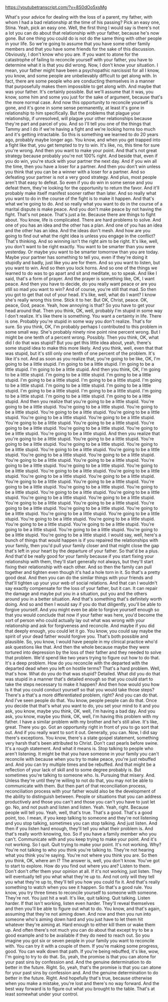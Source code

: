 https://youtubetranscript.com/?v=8S0dOo5xsMg

 What's your advice for dealing with the loss of a parent, my father, with whom I had a bad relationship at the time of his passing? Pick an easy one, Stina. Yeah, pick an easy one. Well, the first thing I would say is there's not a lot you can do about that relationship with your father, because he's now gone. But one thing you could do is not do the same thing with other people in your life. So we're going to assume that you have some other family members and that you have some friends for the sake of this discussion. Obviously, I don't know who you are. If you want to atone for the catastrophe of failing to reconcile yourself with your father, you have to determine what it is that you did wrong. Now, I don't know your situation. I mean, your father might have been a psychopathic narcissist for all I know, you know, and some people are unbelievably difficult to get along with. In fact, there are some people who are conducting themselves in a manner that purposefully makes them impossible to get along with. And maybe that was your father. It's certainly possible. But we'll assume that it was, you know, some him and some you just for the sake of argument, because that's the more normal case. And now this opportunity to reconcile yourself is gone, and it's gone in some sense permanently, at least it's gone in relationship to him specifically. But the problems that plague your relationship, if unresolved, will plague your other relationships because they're part and parcel of you. And so I'll tell you one of the things that Tammy and I do if we're having a fight and we're locking horns too much and it's getting intractable. So this is something we learned to do 20 years ago, probably maybe longer ago. You know, and when you get trapped into a fight like that, you get tempted to try to win. It's like, no, this time for sure you're wrong. And then you want to make your point. And that's not great strategy because probably you're not 100% right. And beside that, even if you do win, you're stuck with your partner the next day. And if you win all the time, then you have a loser for a partner. And then you don't win unless you think that you can be a winner with a loser for a partner. And so defeating your partner is not a very good strategy. And plus, most people aren't that easy to defeat. So even if you do win in some sense and you defeat them, they're looking for the opportunity to return the favor. And it'll probably make itself manifest sooner rather than later. And so really what you want to do in the course of the fight is to make it happen. And that's what we're going to do. And so really what you want to do in the course of a marital dispute is make peace. And you don't make peace by not having the fight. That's not peace. That's just a lie. Because there are things to fight about. You know, life is complicated. There are hard problems to solve. And one of you has an idea and the other has a plan. And one of you has an idea and the other has an idea. And the ideas don't mesh. And how are you going to find out what the right idea is unless you engage in the conflict? That's thinking. And so winning isn't the right aim to be right. It's like, well, you don't want to be right exactly. You want to be smarter than you were yesterday. Or maybe you want to be smarter tomorrow than you are today. Maybe your partner has something to tell you, even if they're doing it stupidly and badly, just like you are for them. And so you want to listen, but you want to win. And so then you lock horns. And so one of the things we learned to do was to go apart and sit and meditate, so to speak. And like I said, that's a form of prayer. And the prayer is something like, OK, I want peace. And then you have to decide, do you really want peace or are you still so mad you want to win? And of course, you're still that mad. So then you got to get that out of your head. It's like, well, what do I want? I know she's really wrong this time. Stick it to her. But OK, Christ, peace. OK, peace, God, peace. Yeah, how annoying is that? So you have to get your head around that. Then you think, OK, well, probably I'm stupid in some way I don't realize. It's like there is something. You want a certainty in life. There is one. Probably you're stupid in some way you don't realize. That's for sure. So you think, OK, I'm probably perhaps I contributed to this problem in some small way. She's probably ninety nine point nine percent wrong. But I might be one tenth of a percent wrong. Possibly. Then you think, OK, what did I do that was stupid? But you get this little idea about, yeah, there's some stupid idea to make this more likely. And you think, well, even that that was stupid, but it's still only one tenth of one percent of the problem. It's like it's not. And as soon as you realize that, you're going to be like, OK, I'm going to be a little stupid. I'm going to be a little stupid. I'm going to be a little stupid. I'm going to be a little stupid. And then you think, OK, I'm going to be a little stupid. I'm going to be a little stupid. I'm going to be a little stupid. I'm going to be a little stupid. I'm going to be a little stupid. I'm going to be a little stupid. I'm going to be a little stupid. I'm going to be a little stupid. I'm going to be a little stupid. I'm going to be a little stupid. I'm going to be a little stupid. I'm going to be a little stupid. I'm going to be a little stupid. And then you realize that you're going to be a little stupid. You're going to be a little stupid. You're going to be a little stupid. You're going to be a little stupid. You're going to be a little stupid. You're going to be a little stupid. You're going to be a little stupid. You're going to be a little stupid. You're going to be a little stupid. You're going to be a little stupid. You're going to be a little stupid. You're going to be a little stupid. You're going to be a little stupid. You're going to be a little stupid. And then you realize that you're going to be a little stupid. You're going to be a little stupid. You're going to be a little stupid. You're going to be a little stupid. You're going to be a little stupid. You're going to be a little stupid. You're going to be a little stupid. You're going to be a little stupid. You're going to be a little stupid. You're going to be a little stupid. You're going to be a little stupid. You're going to be a little stupid. You're going to be a little stupid. You're going to be a little stupid. You're going to be a little stupid. You're going to be a little stupid. You're going to be a little stupid. You're going to be a little stupid. You're going to be a little stupid. You're going to be a little stupid. You're going to be a little stupid. You're going to be a little stupid. You're going to be a little stupid. You're going to be a little stupid. You're going to be a little stupid. You're going to be a little stupid. You're going to be a little stupid. You're going to be a little stupid. You're going to be a little stupid. You're going to be a little stupid. You're going to be a little stupid. You're going to be a little stupid. You're going to be a little stupid. You're going to be a little stupid. You're going to be a little stupid. You're going to be a little stupid. You're going to be a little stupid. You're going to be a little stupid. You're going to be a little stupid. You're going to be a little stupid. You're going to be a little stupid. You're going to be a little stupid. I would say, well, here's a bunch of things that would happen is if you repaired the relationships with your family, then you'd pull your family closer and that might close the gap that's left in your heart by the departure of your father. So that'd be a plus. And that'd be really good for your family because if you start fixing your relationship with them, they'll start generally not always, but they'll start fixing their relationship with each other. And so then the family can pull together and tighten even though it's had a hole torn in it. So that's a pretty good deal. And then you can do the similar things with your friends and that'll tighten up your your web of social relations. And that can I wouldn't say exactly compensate for the loss of your father, but it can. It can repair the damage and maybe put you in a situation, put you and the others around you in a better situation. And that's something that's definitely worth doing. And so and then I would say if you do that diligently, you'll be able to forgive yourself. And you might even be able to forgive yourself enough so that you would conclude that now if your father was here, you'd become the sort of person who could actually lay out what was wrong with your relationship and ask for forgiveness and reconcile. And maybe if you did that deeply enough, you could let it go. You know, you could say maybe the spirit of your dead father would forgive you. That's both possible and plausible. So, you know, I would have people in my clinical practice who'd ask questions like that. And then the whole because maybe they were tortured into depression by the loss of their father and they needed to solve that problem. We'd spend like two years trying to figure out how to do that. It's a deep problem. How do you reconcile with the departed with the departed dead when you left on hostile terms? That's a hard problem. Well, that's how. What do you do that was stupid? Detailed. What did you do that was stupid in a manner that's detailed enough so that you could start to take the steps necessary to make it happen? And then how would you how is it that you could conduct yourself so that you would take those steps? There's a that's a more differentiated problem, right? And you can do that. And I've seen people do that. You know, people people can do that. Once you decide that that's what you want to do, you set your mind to it and you ask, you know, maybe you think, OK, well, I'm having a bad day. And you ask, you know, maybe you think, OK, well, I'm having this problem with my father. I have a similar problem with my brother and he's still alive. It's like, great. There you go. Got an opportunity right in front of you to go sort that out. And if you really want to sort it out. Generally, you can. Now, I did say there's exceptions. You know, there's a state gospel statement, something very harsh that's been attributed to Christ. Don't cast pearls before swine. It's a rough statement. And what it means is. Stop talking to people who aren't listening. It might be that you have someone in your family you can't reconcile with because when you try to make peace, you're just rebuffed and. And you can try multiple times and be rebuffed. And that might be a reflection of your lack of skill and to some degree probably is. But sometimes you're talking to someone who. Is. Pursuing that misery. And. Unless they're until they're willing to not do that, you may not be able to communicate with them. But then part of that reconciliation process, reconciliation process with your father would also be the development of the ability to distinguish between. People or situations that you can address productively and those you can't and those you can't you have to just let go. No, and not push and listen and listen. Yeah. Yeah, right. Because people will tell you. Yeah, well, that's true. That's a good. That's a good point, too. I mean, if you keep talking to someone and they're not listening and you stop talking, sometimes you can stop talking. And just listen. And then if you listen hard enough, they'll tell you what their problem is. And that's really worth knowing, too. So if you have a family member who you can't. Communicate with and you keep trying to make your point. And it's not working. So I quit. Quit trying to make your point. It's not working. Why? You're not talking to who you think you're talking to. They're not hearing what you think you're saying. You're not where you think you are. So then you think, OK, where am I? The answer is, well, you don't know. You've got to start to explore. How do you find out where you are? Listen to them. Don't don't offer them your opinion at all. If it's not working, just listen. They will eventually tell you what what they're up to. And not only will they tell you what they're up to, they'll tell you how you could fix it. And that's really something to watch when you see it happen. So that's a good rule. You know, you try three times to reconcile yourself to someone with someone. They're not. You just hit a wall. It's like, quit talking. Quit talking. Listen harder. If that isn't working, listen even harder. They'll reveal themselves and then you'll be able to figure out what to do. You know, and that's again, assuming that they're not aiming down. And now and then you run into someone who's aiming down hard and you just have to let them hit whatever they're aiming at. Hard enough to either kill them or wake them up. And often there's not much you can do about that except try to be a good example and to be available if they do need to reach out. So you imagine you got six or seven people in your family you want to reconcile with. You can try it with a couple of them. If you're making some progress, good. You can walk down that path. If you're being rebuffed, it's like, wow, I'm going to try to do that. So, yeah, the promise is that you can atone for your past sins by confession and. And the genuine determination to do better in the future. Right. So, yeah, that's the promise is that you can atone for your past sins by confession and. And the genuine determination to do better in the future. Right. And hopefully that's true, because otherwise when you make a mistake, you're lost and there's no way forward. And the best way forward is to figure out what you brought to the table. That's at least somewhat under your control.